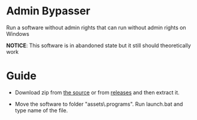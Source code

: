 # Admin Bypasser
Run a software without admin rights that can run without admin rights on Windows

**NOTICE**: This software is in abandoned state but it still should theoretically work

# Guide

- Download zip from [the source](https://github.com/tomkoid/adminbypasser/archive/refs/heads/main.zip) or from [releases](https://github.com/tomkoid/adminbypasser/releases) and then extract it.

- Move the software to folder "assets\\.programs". Run launch.bat and type name of the file.
